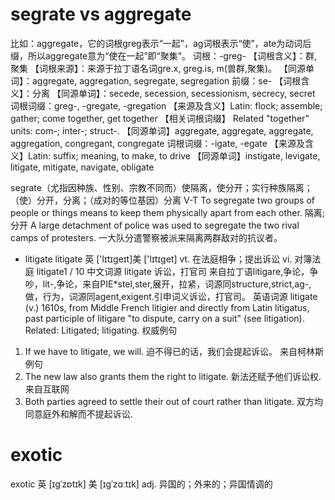 # segrate vs aggregate
比如：aggregate，它的词根greg表示“一起”，ag词根表示“使”，ate为动词后缀，所以aggregate意为“使在一起”即“聚集”。
词根：-greg-
【词根含义】：群,聚集
【词根来源】：来源于拉丁语名词gre.x, greg.is, m(兽群,聚集)。
【同源单词】：aggregate, aggregation, segregate, segregation
前缀：se-
【词根含义】：分离
【同源单词】：secede, secession, secessionism, secrecy, secret
词根词缀：greg-, -gregate, -gregation
【来源及含义】Latin: flock; assemble; gather; come together, get together
【相关词根词缀】 Related "together" units: com-; inter-; struct-.
【同源单词】aggregate, aggregate, aggregate, aggregation, congregant, congregate
词根词缀：-igate, -egate
【来源及含义】Latin: suffix; meaning, to make, to drive
【同源单词】instigate, levigate, litigate, mitigate, navigate, obligate

segrate（尤指因种族、性别、宗教不同而）使隔离，使分开；实行种族隔离；（使）分开，分离；（成对的等位基因）分离
V-T To segregate two groups of people or things means to keep them physically apart from each other. 隔离; 分开
A large detachment of police was used to segregate the two rival camps of protesters.
一大队分遣警察被派来隔离两群敌对的抗议者。

* litigate
litigate
英 ['lɪtɪgeɪt]美 ['lɪtɪɡet]
vt. 在法庭相争；提出诉讼
vi. 对簿法庭
litigate1 / 10
中文词源
litigate 诉讼，打官司
来自拉丁语litigare,争论，争吵，lit-,争论，来自PIE*stel,ster,展开，拉紧，词源同structure,strict,ag-,做，行为，词源同agent,exigent.引申词义诉讼，打官司。
英语词源
litigate (v.)
1610s, from Middle French litigier and directly from Latin litigatus, past participle of litigare "to dispute, carry on a suit" (see litigation). Related: Litigated; litigating.
权威例句
1. If we have to litigate, we will.
迫不得已的话，我们会提起诉讼。
来自柯林斯例句
2. The new law also grants them the right to litigate.
新法还赋予他们诉讼权.
来自互联网
3. Both parties agreed to settle their out of court rather than litigate.
双方均同意庭外和解而不提起诉讼.


# exotic
exotic
英 [ɪɡˈzɒtɪk]  美 [ɪɡˈzɑːtɪk] 
adj. 异国的；外来的；异国情调的




